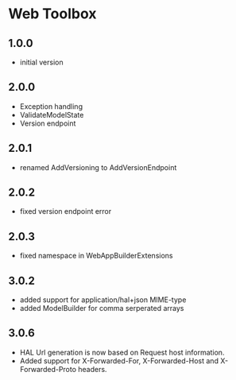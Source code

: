 # Web Toolbox

## 1.0.0

- initial version

## 2.0.0

- Exception handling
- ValidateModelState
- Version endpoint

## 2.0.1

- renamed AddVersioning to AddVersionEndpoint

## 2.0.2

- fixed version endpoint error

## 2.0.3

- fixed namespace in WebAppBuilderExtensions

## 3.0.2

- added support for application/hal+json MIME-type
- added ModelBuilder for comma serperated arrays

## 3.0.6

- HAL Url generation is now based on Request host information.
- Added support for X-Forwarded-For, X-Forwarded-Host and X-Forwarded-Proto headers.